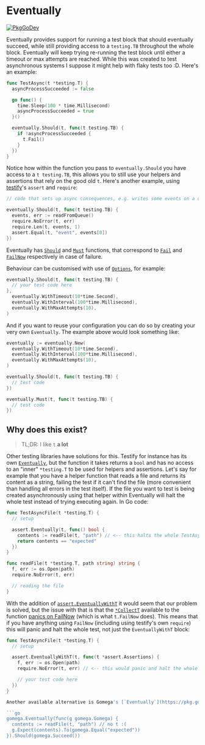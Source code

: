 # Eventually

[![PkgGoDev](https://pkg.go.dev/badge/github.com/rentziass/eventually)](https://pkg.go.dev/github.com/rentziass/eventually)

Eventually provides support for running a test block that should eventually succeed, while still
providing access to a `testing.TB` throughout the whole block. Eventually will keep trying re-running
the test block until either a timeout or max attempts are reached. While this was created to test
asynchronous systems I suppose it might help with flaky tests too :D. Here's an example:

```go
func TestAsync(t *testing.T) {
  asyncProcessSucceeded := false

  go func() {
    time.Sleep(100 * time.Millisecond)
    asyncProcessSucceeded = true
  }()

  eventually.Should(t, func(t testing.TB) {
    if !asyncProcessSucceeded {
      t.Fail()
    }
  })
}
```

Notice how within the function you pass to `eventually.Should` you have access to a `t testing.TB`, this
allows you to still use your helpers and assertions that rely on the good old `t`. Here's another example,
using [testify](https://github.com/stretchr/testify)'s `assert` and `require`:

```go
// code that sets up async consequences, e.g. writes some events on a queue

eventually.Should(t, func(t testing.TB) {
  events, err := readFromQueue()
  require.NoError(t, err)
  require.Len(t, events, 1)
  assert.Equal(t, "event", events[0])
})

```

Eventually has [`Should`](https://pkg.go.dev/github.com/rentziass/eventually#Should) and [`Must`](https://pkg.go.dev/github.com/rentziass/eventually#Must) functions, that
correspond to [`Fail`](https://pkg.go.dev/testing#T.Fail) and [`FailNow`](https://pkg.go.dev/testing#T.FailNow) respectively in case of failure.

Behaviour can be customised with use of [`Options`](https://pkg.go.dev/github.com/rentziass/eventually#Option), for example:

```go
eventually.Should(t, func(t testing.TB) {
  // your test code here
},
  eventually.WithTimeout(10*time.Second),
  eventually.WithInterval(100*time.Millisecond),
  eventually.WithMaxAttempts(10),
)
```

And if you want to reuse your configuration you can do so by creating your very own `Eventually`. The example above would look something like:

```go
eventually := eventually.New(
  eventually.WithTimeout(10*time.Second),
  eventually.WithInterval(100*time.Millisecond),
  eventually.WithMaxAttempts(10),
)

eventually.Should(t, func(t testing.TB) {
  // test code
})

eventually.Must(t, func(t testing.TB) {
  // test code
})
```

## Why does this exist?

> TL;DR: I like `t` **a lot**

Other testing libraries have solutions for this. Testify for instance has its own [`Eventually`](https://pkg.go.dev/github.com/stretchr/testify@v1.8.2/assert#Eventually), but
the function it takes returns a `bool` and has no access to an "inner" `*testing.T` to be used for helpers and assertions.
Let's say for example that you have a helper function that reads a file and returns its content as a string, failing the test if
it can't find the file (more convenient than handling all errors in the test itself). If the file you want to test is being
created asynchronously using that helper within Eventually will halt the whole test instead of trying executing again. In Go code:

```go
func TestAsyncFile(t *testing.T) {
  // setup

  assert.Eventually(t, func() bool {
    contents := readFile(t, "path") // <-- this halts the whole TestAsyncFile, not just this Eventually run
    return contents == "expected"
  })
}

func readFile(t *testing.T, path string) string {
  f, err := os.Open(path)
  require.NoError(t, err)

  // reading the file
}
```

With the addition of [`assert.EventuallyWithT`](https://pkg.go.dev/github.com/stretchr/testify/assert#EventuallyWithT)
it would seem that our problem is solved, but the issue with that is that the
[`*CollectT`](https://pkg.go.dev/github.com/stretchr/testify/assert#CollectT)
available to the function [panics on FailNow](https://pkg.go.dev/github.com/stretchr/testify/assert#CollectT.FailNow) (which is what `t.FailNow` does). This means that if you have anything using `FailNow` (including using testify's own `require`) this will panic and halt the whole test, not just the `EventuallyWithT` block:

```go
func TestAsyncFile(t *testing.T) {
  // setup

  assert.EventuallyWithT(t, func(t *assert.Assertions) {
    f, err := os.Open(path)
    require.NoError(t, err) // <-- this would panic and halt the whole test

    // your test code here
  })
}

Another available alternative is Gomega's [`Eventually`](https://pkg.go.dev/github.com/onsi/gomega#Eventually) (yes, this package has a very original name), which can be very convenient to use but requires buying into Gomega as a whole, which is quite the commitment (and I don't find a particularly idiomatic way of writing tests in Go but hey, opinions). This also still doesn't give access to a `t` with its own scope, you can do assertions within the `Eventually` block but if you have code that relies on `*testing.T` being around you cannot use it:

```go
gomega.Eventually(func(g gomega.Gomega) {
  contents := readFile(t, "path") // no t :(
  g.Expect(contents).To(gomega.Equal("expected"))
}).Should(gomega.Succeed())
```
